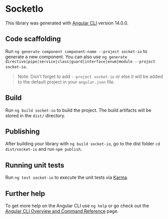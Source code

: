 # SocketIo

This library was generated with [Angular CLI](https://github.com/angular/angular-cli) version 14.0.0.

## Code scaffolding

Run `ng generate component component-name --project socket-io` to generate a new component. You can also use `ng generate directive|pipe|service|class|guard|interface|enum|module --project socket-io`.
> Note: Don't forget to add `--project socket-io` or else it will be added to the default project in your `angular.json` file. 

## Build

Run `ng build socket-io` to build the project. The build artifacts will be stored in the `dist/` directory.

## Publishing

After building your library with `ng build socket-io`, go to the dist folder `cd dist/socket-io` and run `npm publish`.

## Running unit tests

Run `ng test socket-io` to execute the unit tests via [Karma](https://karma-runner.github.io).

## Further help

To get more help on the Angular CLI use `ng help` or go check out the [Angular CLI Overview and Command Reference](https://angular.io/cli) page.
